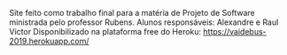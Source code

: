 Site feito como trabalho final para a matéria de Projeto de Software ministrada pelo professor Rubens.
Alunos responsáveis: Alexandre e Raul Victor
Disponibilizado na plataforma free do Heroku: https://vaidebus-2019.herokuapp.com/
